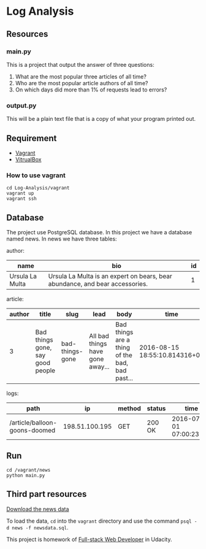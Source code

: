 # Log Analysis

## Resources

### main.py
This is a project that output the answer of three questions:
1. What are the most popular three articles of all time?
2. Who are the most popular article authors of all time?
3. On which days did more than 1% of requests lead to errors?

### output.py
This will be a plain text file that is a copy of what your program printed out.

## Requirement
- [Vagrant](https://www.vagrantup.com/downloads.html)
- [VitrualBox](https://www.virtualbox.org/wiki/Download_Old_Builds_5_1)

### How to use vagrant
```
cd Log-Analysis/vagrant
vagrant up
vagrant ssh
```

## Database
The project use PostgreSQL database. In this project we have a database named news.
In news we have three tables:

author:

name | bio | id
-----|------|----
Ursula La Multa | Ursula La Multa is an expert on bears, bear abundance, and bear accessories. |  1

article:

author |  title   |      slug       |lead |      body      | time  | id
------ | ------ | ------ | ------ | ------ | ------ | ------
3 | Bad things gone, say good people | bad-things-gone | All bad things have gone away... | Bad things are a thing of the bad, bad past... | 2016-08-15 18:55:10.814316+00 | 23


logs:

path |       ip       | method | status |          time          |   id
------ | ------ | ------ | ------ | ------ | --------
/article/balloon-goons-doomed | 198.51.100.195 | GET    | 200 OK | 2016-07-01 07:00:23+00 | 1678927


## Run
```
cd /vagrant/news
python main.py
```

## Third part resources
[Download the news data](https://d17h27t6h515a5.cloudfront.net/topher/2016/August/57b5f748_newsdata/newsdata.zip)

To load the data, `cd` into the `vagrant` directory and use the command `psql -d news -f newsdata.sql`.

This project is homework of [Full-stack Web Developer](https://cn.udacity.com/course/full-stack-web-developer-nanodegree--nd004-cn) in Udacity.

